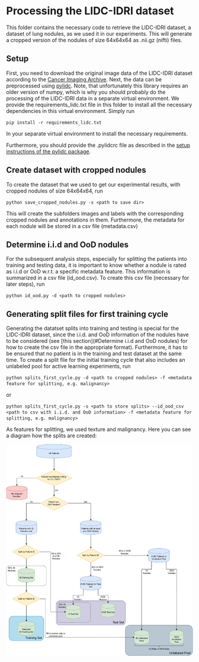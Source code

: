 # Processing the LIDC-IDRI dataset
This folder contains the necessary code to retrieve the LIDC-IDRI dataset, a dataset of lung nodules, as we used it 
in our experiments. This will generate a cropped version of the nodules of size 64x64x64 as .nii.gz (nifti) files.

## Setup

First, you need to download the original image data of the LIDC-IDRI dataset according to the 
[Cancer Imaging Archive](https://wiki.cancerimagingarchive.net/pages/viewpage.action?pageId=1966254).
Next, the data can be preprocessed using [pylidc](https://pylidc.github.io). Note, that unfortunately this library
requires an older version of numpy, which is why you should probably do the processing of the LIDC-IDRI data in a
separate virtual environment. We provide the requirements_lidc.txt file in this folder to install all the necessary
dependencies in this virtual environment. Simply run

```
pip install -r requirements_lidc.txt
```

In your separate virtual environment to install the necessary requirements.

Furthermore, you should provide the .pylidcrc file as described in the
[setup instructions of the pylidc package](https://pylidc.github.io/install.html).

## Create dataset with cropped nodules

To create the dataset that we used to get our experimental results, with cropped nodules of size 64x64x64, run 

```
python save_cropped_nodules.py -s <path to save dir>
```

This will create the subfolders images and labels with the corresponding cropped nodules and annotations in them.
Furthermore, the metadata for each nodule will be stored in a csv file (metadata.csv)

## Determine i.i.d and OoD nodules

For the subsequent analysis steps, especially for splitting the patients into training and testing data, it is
important to know whether a nodule is rated as i.i.d or OoD w.r.t. a specific metadata feature. This information is 
summarized in a csv file (id_ood.csv). To create this csv file (necessary for later steps), run 

```
python id_ood.py -d <path to cropped nodules>
```

## Generating split files for first training cycle

Generating the datatset splits into training and testing is special for the LIDC-IDRI dataset, since the i.i.d. and OoD
information of the nodules have to be considered (see [this section](#Determine i.i.d and OoD nodules) for how to 
create the csv file in the appropriate format). Furthermore, it has to be ensured that no patient is in the training
and test dataset at the same time. To create a split file for the initial training cycle that also includes an unlabeled
pool for active learning experiments, run

```
python splits_first_cycle.py -d <path to cropped nodules> -f <metadata feature for splitting, e.g. malignancy>
```

or 

```
python splits_first_cycle.py -s <path to store splits> --id_ood_csv <path to csv with i.i.d. and OoD information> -f <metadata feature for splitting, e.g. malignancy>
```

As features for splitting, we used texture and malignancy. Here you can see a diagram how the splits are created:

![Splits for the initial training](./Splits_AL.png)

